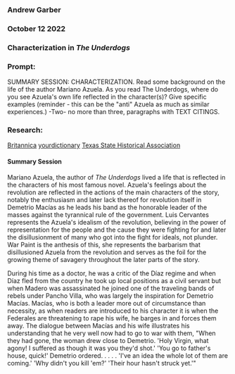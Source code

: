 ### Andrew Garber
### October 12 2022
### Characterization in *The Underdogs* 

### Prompt:
SUMMARY SESSION:  CHARACTERIZATION.  Read some background on the life of the author Mariano Azuela.  As you read The Underdogs, where do you see Azuela's own life reflected in the character(s)? Give specific examples (reminder - this can be the "anti" Azuela as much as similar experiences.)  -Two- no more than three, paragraphs with TEXT CITINGS.  

### Research:
[Britannica](https://www.britannica.com/biography/Mariano-Azuela)
[yourdictionary](https://biography.yourdictionary.com/mariano-azuela)
[Texas State Historical Association](https://www.tshaonline.org/handbook/entries/azuela-mariano)


#### Summary Session
Mariano Azuela, the author of *The Underdogs* lived a life that is reflected in the characters of his most famous novel. Azuela's feelings about the revolution are reflected in the actions of the main characters of the story, notably the enthusiasm and later lack thereof for revolution itself in Demetrio Macías as he leads his band as the honorable leader of the masses against the tyrannical rule of the government. Luis Cervantes represents the Azuela's idealism of the revolution, believing in the power of representation for the people and the cause they were fighting for and later the disillusionment of many who got into the fight for ideals, not plunder. War Paint is the anthesis of this, she represents the barbarism that disillusioned Azuela from the revolution and serves as the foil for the growing theme of savagery throughout the later parts of the story.

During his time as a doctor, he was a critic of the Díaz regime and when Díaz fled from the country he took up local positions as a civil servant but when Madero was assassinated he joined one of the traveling bands of rebels under Pancho Villa, who was largely the inspiration for Demetrio Macías. Macías, who is both a leader more out of circumstance than necessity, as when readers are introduced to his character it is when the Federales are threatening to rape his wife, he barges in and forces them away. The dialogue between Macías and his wife illustrates his understanding that he very well now had to go to war with them, "When they had gone, the woman drew close to Demetrio. 
'Holy Virgin, what agony! I suffered as though it was you they'd shot.'
'You go to father's house, quick!' Demetrio ordered. . . . . 'I've an idea the whole lot of them are coming.' 
'Why didn't you kill 'em?' 
'Their hour hasn't struck yet.'"